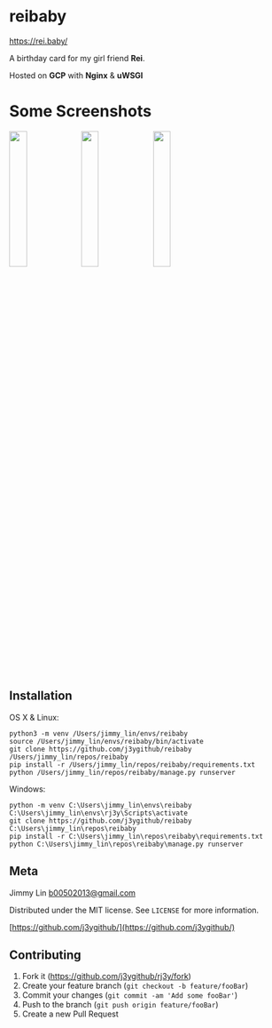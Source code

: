 # reibaby

https://rei.baby/

A birthday card for my girl friend **Rei**.

Hosted on **GCP** with **Nginx** & **uWSGI**

# Some Screenshots

<img src="https://github.com/j3ygithub/reibaby/blob/master/docs/images/screenshot1.png" width="25%">
<img src="https://github.com/j3ygithub/reibaby/blob/master/docs/images/screenshot2.png" width="25%">
<img src="https://github.com/j3ygithub/reibaby/blob/master/docs/images/screenshot3.png" width="25%">

## Installation

OS X & Linux:

```
python3 -m venv /Users/jimmy_lin/envs/reibaby
source /Users/jimmy_lin/envs/reibaby/bin/activate
git clone https://github.com/j3ygithub/reibaby /Users/jimmy_lin/repos/reibaby
pip install -r /Users/jimmy_lin/repos/reibaby/requirements.txt
python /Users/jimmy_lin/repos/reibaby/manage.py runserver
```

Windows:

```
python -m venv C:\Users\jimmy_lin\envs\reibaby
C:\Users\jimmy_lin\envs\rj3y\Scripts\activate
git clone https://github.com/j3ygithub/reibaby C:\Users\jimmy_lin\repos\reibaby
pip install -r C:\Users\jimmy_lin\repos\reibaby\requirements.txt
python C:\Users\jimmy_lin\repos\reibaby\manage.py runserver
```

## Meta

Jimmy Lin <b00502013@gmail.com>

Distributed under the MIT license. See ``LICENSE`` for more information.

[https://github.com/j3ygithub/](https://github.com/j3ygithub/)

## Contributing

1. Fork it (<https://github.com/j3ygithub/rj3y/fork>)
2. Create your feature branch (`git checkout -b feature/fooBar`)
3. Commit your changes (`git commit -am 'Add some fooBar'`)
4. Push to the branch (`git push origin feature/fooBar`)
5. Create a new Pull Request

